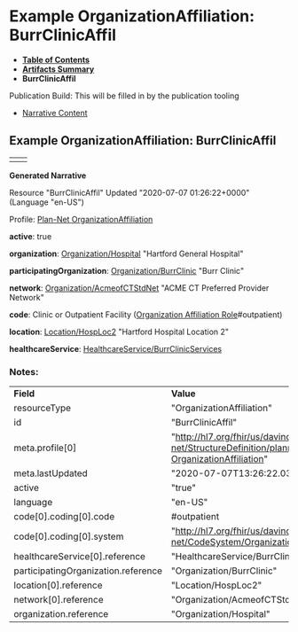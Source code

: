 # Example OrganizationAffiliation: BurrClinicAffil

* [**Table of Contents**](toc.html)
* [**Artifacts Summary**](artifacts.html)
* **BurrClinicAffil**

Publication Build: This will be filled in by the publication tooling

* [Narrative Content](#)

## Example OrganizationAffiliation: BurrClinicAffil

|  |  |
| --- | --- |
|  | |

**Generated Narrative**

Resource "BurrClinicAffil" Updated "2020-07-07 01:26:22+0000" (Language "en-US")

Profile: [Plan-Net OrganizationAffiliation](StructureDefinition-plannet-OrganizationAffiliation.html)

**active**: true

**organization**: [Organization/Hospital](Organization-Hospital.html) "Hartford General Hospital"

**participatingOrganization**: [Organization/BurrClinic](Organization-BurrClinic.html) "Burr Clinic"

**network**: [Organization/AcmeofCTStdNet](Organization-AcmeofCTStdNet.html) "ACME CT Preferred Provider Network"

**code**: Clinic or Outpatient Facility  ([Organization Affiliation Role](CodeSystem-OrganizationAffiliationRoleCS.html)#outpatient)

**location**: [Location/HospLoc2](Location-HospLoc2.html) "Hartford Hospital Location 2"

**healthcareService**: [HealthcareService/BurrClinicServices](HealthcareService-BurrClinicServices.html)

### Notes:

|  |  |
| --- | --- |
| **Field** | **Value** |
| resourceType | "OrganizationAffiliation" |
| id | "BurrClinicAffil" |
| meta.profile[0] | "http://hl7.org/fhir/us/davinci-pdex-plan-net/StructureDefinition/plannet-OrganizationAffiliation" |
| meta.lastUpdated | "2020-07-07T13:26:22.0314215+00:00" |
| active | "true" |
| language | "en-US" |
| code[0].coding[0].code | #outpatient |
| code[0].coding[0].system | "http://hl7.org/fhir/us/davinci-pdex-plan-net/CodeSystem/OrganizationAffiliationRoleCS" |
| healthcareService[0].reference | "HealthcareService/BurrClinicServices" |
| participatingOrganization.reference | "Organization/BurrClinic" |
| location[0].reference | "Location/HospLoc2" |
| network[0].reference | "Organization/AcmeofCTStdNet" |
| organization.reference | "Organization/Hospital" |